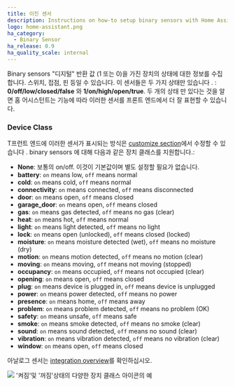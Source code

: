 ```yaml
---
title: 이진 센서
description: Instructions on how-to setup binary sensors with Home Assistant.
logo: home-assistant.png
ha_category:
  - Binary Sensor
ha_release: 0.9
ha_quality_scale: internal
---
```


Binary sensors "디지털" 반환 값 (1 또는 0)을 가진 장치의 상태에 대한 정보를 수집합니다. 스위치, 접점, 핀 등일 수 있습니다. 이 센서들은 두 가지 상태만 있습니다 . : **0/off/low/closed/false** 와 **1/on/high/open/true**. 두 개의 상태 만 있다는 것을 알면 홈 어시스턴트는 기능에 따라 이러한 센서를 프론트 엔드에서 더 잘 표현할 수 있습니다.

### Device Class

T프런트 엔드에 이러한 센서가 표시되는 방식은 [customize section](/getting-started/customizing-devices/)에서 수정할 수 있습니다 .  binary sensors 에 대해 다음과 같은 장치 클래스를 지원합니다.:

- **None**: 보통의 on/off. 이것이 기본값이며 별도 설정할 필요가 없습니다.
- **battery**: `on` means low, `off` means normal
- **cold**: `on` means cold, `off` means normal
- **connectivity**: `on` means connected, `off` means disconnected
- **door**: `on` means open, `off` means closed
- **garage_door**: `on` means open, `off` means closed
- **gas**: `on` means gas detected, `off` means no gas (clear)
- **heat**: `on` means hot, `off` means normal
- **light**: `on` means light detected, `off` means no light
- **lock**: `on` means open (unlocked), `off` means closed (locked)
- **moisture**: `on` means moisture detected (wet), `off` means no moisture (dry)
- **motion**: `on` means motion detected, `off` means no motion (clear)
- **moving**: `on` means moving, `off` means not moving (stopped)
- **occupancy**: `on` means occupied, `off` means not occupied (clear)
- **opening**: `on` means open, `off` means closed
- **plug**: `on` means device is plugged in, `off` means device is unplugged
- **power**: `on` means power detected, `off` means no power
- **presence**: `on` means home, `off` means away
- **problem**: `on` means problem detected, `off` means no problem (OK)
- **safety**: `on` means unsafe, `off` means safe
- **smoke**: `on` means smoke detected, `off` means no smoke (clear)
- **sound**: `on` means sound detected, `off` means no sound (clear)
- **vibration**: `on` means vibration detected, `off` means no vibration (clear)
- **window**: `on` means open, `off` means closed

아날로그 센서는 [integration overview](/integrations/#sensor)를 확인하십시오.

<p class='img'>
<img src='/images/screenshots/binary_sensor_classes_icons.png' />
'켜짐'및 '꺼짐'상태의 다양한 장치 클래스 아이콘의 예
</p>

